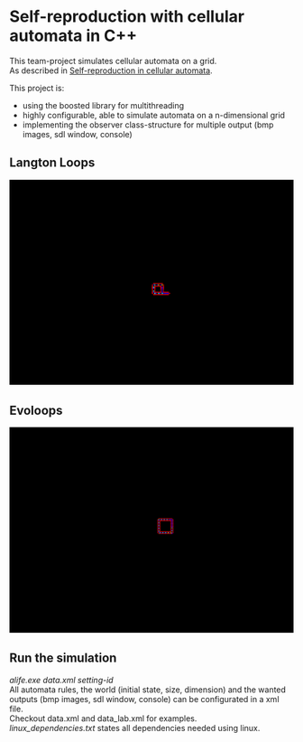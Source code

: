 #  Self-reproduction with cellular automata in C++
This team-project simulates cellular automata on a grid.\
As described in <a href="http://www-users.york.ac.uk/~gt512/BIC/langton84.pdf">Self-reproduction in cellular automata</a>.

This project is:
- using the boosted library for multithreading
- highly configurable, able to simulate automata on a n-dimensional grid
- implementing the observer class-structure for multiple output (bmp images, sdl window, console)

## Langton Loops
<img src="../anim_a.gif">

## Evoloops
<img src="../anim_b.gif">

## Run the simulation
*alife.exe data.xml setting-id*\
All automata rules, the world (initial state, size, dimension) and the wanted outputs (bmp images, sdl window, console) can be configurated in a xml file.\
Checkout data.xml and data_lab.xml for examples.\
*linux_dependencies.txt* states all dependencies needed using linux.